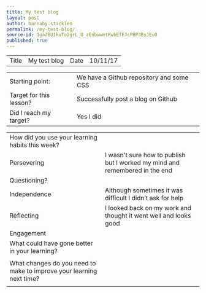 ```yaml
---
title: My test blog
layout: post
author: barnaby.sticklen
permalink: /my-test-blog/
source-id: 1gaZBU1kuTo2grL_U_zEnbwwmtKwbETEJcPHP3BsJEu0
published: true
---
```

<table>
  <tr>
    <td>Title</td>
    <td> My test blog </td>
    <td>Date</td>
    <td>10/11/17</td>
  </tr>
</table>


<table>
  <tr>
    <td>Starting point:</td>
    <td>We have a Github repository and some CSS</td>
  </tr>
  <tr>
    <td>Target for this lesson?</td>
    <td>Successfully post a blog on Github</td>
  </tr>
  <tr>
    <td>Did I reach my target? </td>
    <td>Yes I did</td>
  </tr>
</table>


<table>
  <tr>
    <td>How did you use your learning habits this week?</td>
    <td></td>
  </tr>
  <tr>
    <td>Persevering</td>
    <td>I wasn't sure how to publish but I worked my mind and remembered in the end</td>
  </tr>
  <tr>
    <td>Questioning?</td>
    <td></td>
  </tr>
  <tr>
    <td>Independence</td>
    <td>Although sometimes it was difficult I didn’t ask for help</td>
  </tr>
  <tr>
    <td>Reflecting</td>
    <td>I looked back on my work and thought it went well and looks good</td>
  </tr>
  <tr>
    <td>Engagement</td>
    <td></td>
  </tr>
  <tr>
    <td>What could have gone better in your learning?</td>
    <td></td>
  </tr>
  <tr>
    <td></td>
    <td></td>
  </tr>
  <tr>
    <td>What changes do you need to make to improve your learning next time?</td>
    <td></td>
  </tr>
  <tr>
    <td></td>
    <td></td>
  </tr>
</table>


